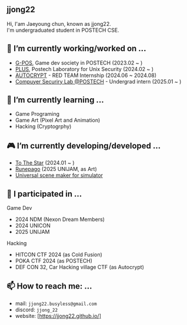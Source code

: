 ## jjong22

Hi, I'am Jaeyoung chun, known as jjong22. </br>
I'm undergraduated student in POSTECH CSE. </br>

## 🔭 I’m currently working/worked on ... 
- [G-POS], Game dev society in POSTECH (2023.02 ~ )
- [PLUS], Postech Laboratory for Unix Security (2024.02 ~ )
- [AUTOCRYPT] - RED TEAM Internship (2024.06 ~ 2024.08)
- [Compuyer Securiry Lab @POSTECH] - Undergrad intern (2025.01 ~ )

## 🌱 I’m currently learning ...
- Game Programing
- Game Art (Pixel Art and Animation)
- Hacking (Cryptogrphy)

## 🎮 I’m currently developing/developed ...
- [To The Star] (2024.01 ~ )
- [Runepago] (2025 UNIJAM, as Art)
- [Universal scene maker for simulator]

## 🔎 I participated in ...
Game Dev
- 2024 NDM (Nexon Dream Members)
- 2024 UNICON 
- 2025 UNIJAM

Hacking
- HITCON CTF 2024 (as Cold Fusion)
- POKA CTF 2024 (as POSTECH)
- DEF CON 32, Car Hacking village CTF (as Autocrypt)

## 📫 How to reach me: ...
- mail: `jjong22.busyless@gmail.com`
- discord: `jjong_22`
- website: [https://jjong22.github.io/]

[G-POS]: https://github.com/GPOS-Gamemakers-in-POSTECH
[PLUS]: https://plus.or.kr/
[AUTOCRYPT]: https://autocrypt.co.kr/
[Compuyer Securiry Lab @POSTECH]: https://compsec.postech.ac.kr/
[To The Star]: https://github.com/GPOS-Gamemakers-in-POSTECH/GPOS-2024-to_the_STAR
[Runepago]: https://github.com/jjong22/Runepago
[Universal scene maker for simulator]: https://github.com/jjong22/simulation-scene-maker
[https://jjong22.github.io/]: https://jjong22.github.io/
